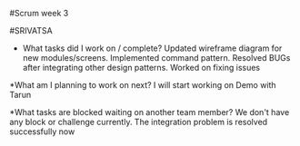 #Scrum week 3

#SRIVATSA

* What tasks did I work on / complete?
Updated wireframe diagram for new modules/screens. Implemented command pattern. Resolved BUGs after integrating other design patterns. Worked on fixing issues      

*What am I planning to work on next?
I will start working on Demo with Tarun

*What tasks are blocked waiting on another team member?
We don't have any block or challenge currently. The integration problem is resolved successfully now

